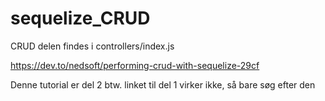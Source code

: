 # sequelize_CRUD

CRUD delen findes i controllers/index.js


https://dev.to/nedsoft/performing-crud-with-sequelize-29cf

Denne tutorial er del 2 btw. linket til del 1 virker ikke, så bare søg efter den
